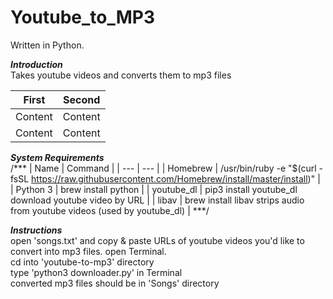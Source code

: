 # Youtube_to_MP3

Written in Python.

***Introduction***\
    Takes youtube videos and converts them to mp3 files

First | Second 
--- | --- 
Content | Content  
Content | Content  

***System Requirements***\
    /***
    | Name       |    Command                                                                                           |
    | --- | --- |
    | Homebrew    |    /usr/bin/ruby -e "$(curl -fsSL https://raw.githubusercontent.com/Homebrew/install/master/install)" |
    | Python 3    |    brew install python                                                                                |
    | youtube_dl  |    pip3 install youtube_dl     download youtube video by URL                                          |
    | libav       |    brew install libav          strips audio from youtube videos (used by youtube_dl)                  |
    ***/                                        
                                                
***Instructions***\
    open 'songs.txt' and copy & paste URLs of youtube videos you'd like to convert into mp3 files.
    open Terminal.\
    cd into 'youtube-to-mp3' directory\
    type 'python3 downloader.py' in Terminal\
    converted mp3 files should be in 'Songs' directory
